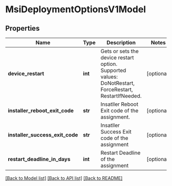 # MsiDeploymentOptionsV1Model

## Properties
Name | Type | Description | Notes
------------ | ------------- | ------------- | -------------
**device_restart** | **int** | Gets or sets the device restart option. Supported values: DoNotRestart, ForceRestart, RestartIfNeeded. | [optional] 
**installer_reboot_exit_code** | **str** | Insatller Reboot Exit code of the assignment. | [optional] 
**installer_success_exit_code** | **str** | Insatller Success Exit code of the assignment | [optional] 
**restart_deadline_in_days** | **int** | Restart Deadline of the assignment | [optional] 

[[Back to Model list]](../README.md#documentation-for-models) [[Back to API list]](../README.md#documentation-for-api-endpoints) [[Back to README]](../README.md)



